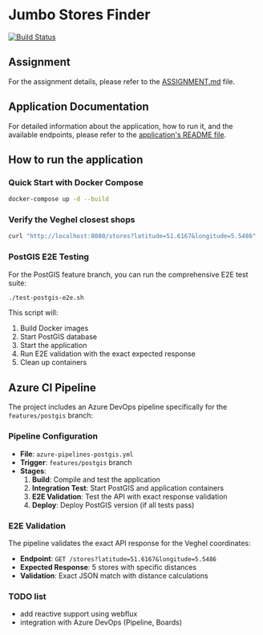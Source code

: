 # Jumbo Stores Finder

[![Build Status](https://dev.azure.com/sabiasrl/jumbo-store-finder/_apis/build/status%2Fsabiasrl.jumbo-store?branchName=main)](https://dev.azure.com/sabiasrl/jumbo-store-finder/_build/latest?definitionId=3&branchName=main)

## Assignment

For the assignment details, please refer to the [ASSIGNMENT.md](ASSIGNMENT.md) file.

## Application Documentation

For detailed information about the application, how to run it, and the available endpoints, please refer to the [application's README file](jumbo-stores-finder/README.md).

## How to run the application

### Quick Start with Docker Compose

```bash
docker-compose up -d --build
```

### Verify the Veghel closest shops

```bash
curl "http://localhost:8080/stores?latitude=51.6167&longitude=5.5486"
```

### PostGIS E2E Testing

For the PostGIS feature branch, you can run the comprehensive E2E test suite:

```bash
./test-postgis-e2e.sh
```

This script will:
1. Build Docker images
2. Start PostGIS database
3. Start the application
4. Run E2E validation with the exact expected response
5. Clean up containers

## Azure CI Pipeline

The project includes an Azure DevOps pipeline specifically for the `features/postgis` branch:

### Pipeline Configuration

- **File**: `azure-pipelines-postgis.yml`
- **Trigger**: `features/postgis` branch
- **Stages**:
  1. **Build**: Compile and test the application
  2. **Integration Test**: Start PostGIS and application containers
  3. **E2E Validation**: Test the API with exact response validation
  4. **Deploy**: Deploy PostGIS version (if all tests pass)

### E2E Validation

The pipeline validates the exact API response for the Veghel coordinates:
- **Endpoint**: `GET /stores?latitude=51.6167&longitude=5.5486`
- **Expected Response**: 5 stores with specific distances
- **Validation**: Exact JSON match with distance calculations
### TODO list

* add reactive support using webflux
* integration with Azure DevOps (Pipeline, Boards)